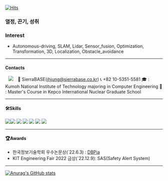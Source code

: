 [![Hits](https://hits.seeyoufarm.com/api/count/incr/badge.svg?url=https%3A%2F%2Fgithub.com%2FJaeHyung-Jung%2Fhit-counter&count_bg=%2379C83D&title_bg=%23555555&icon=&icon_color=%23E7E7E7&title=hits&edge_flat=false)](https://hits.seeyoufarm.com)

### 열정, 끈기, 성취

### Interest
- Autonomous-driving, SLAM, Lidar, Sensor_fusion, Optimization, Transformation, 3D, Localization, Obstacle_avoidance

---

#### Contacts 
<img 
        src="https://img.shields.io/badge/Gmail-d14836?style=flat-square&logo=Gmail&logoColor=white&link=mailto:jhjung@sierrabase.co.kr"
        style="height : auto; margin-left : 10px; margin-right : 10px;"/>
🏢 SierraBASE(jhjung@sierrabase.co.kr) 📞 +82 10-5351-5581 
🎓 : Kumoh National Institute of Technology majoring in Computer Engineering
🎒 : Master's Course in Kepco International Nuclear Graduate School 

---

#### 🛠Skills
<img src="https://img.shields.io/badge/ROS-blue?style=plastic&logo=ROS&logoColor=#22314E"/><img src="https://img.shields.io/badge/Pytorch-blue?style=plastic&logo=PyTorch&logoColor=#EE4C2C"/> <img src="https://img.shields.io/badge/Tensorflow-orange?style=plastic&logo=TensorFlow&logoColor=#FF6F00"/> 
<img src="https://img.shields.io/badge/Keras-red?style=plastic&logo=Keras&logoColor=#D00000"/>
<img src="https://img.shields.io/badge/git-black?style=plastic&logo=Git&logoColor=#F05032"/>
<img src="https://img.shields.io/badge/python-purple?style=plastic&logo=Python&logoColor=#3776AB"/>
<img src="https://camo.githubusercontent.com/c36ce371f52f902db5109ffaf26630295c7ff5f3355b2442fcbc244fbf97782a/68747470733a2f2f696d672e736869656c64732e696f2f62616467652f432b2b2d3143353039433f7374796c653d666c61742d737175617265266c6f676f3d4325324225324226266c6f676f436f6c6f723d7768697465"/>

---

#### 🏆Awards
  - 한국정보기술학회 우수논문상(`22.6.3) : [DBPia](https://www.dbpia.co.kr/journal/articleDetail?nodeId=NODE11082633)   
  - KIT Engineering Fair 2022 금상(`22.12.9): SAS(Safety Alert System)

---

[![Anurag's GitHub stats](https://github-readme-stats.vercel.app/api?username=JaeHyung-Jung)](https://github.com/anuraghazra/github-readme-stats)
